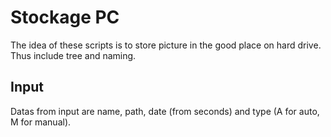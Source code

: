 # Stockage PC  
The idea of these scripts is to store picture in the good place on hard drive. Thus include tree and naming.  

## Input  
Datas from input are name, path, date (from seconds) and type (A for auto, M for manual).  
